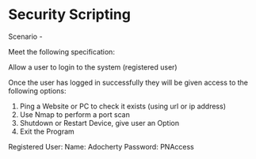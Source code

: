 # Security Scripting
 
Scenario - 

Meet the following specification:

Allow a user to login to the system (registered user)

Once the user has logged in successfully they will be given access to the following options:

1.	Ping a Website or PC to check it exists (using url or ip address)
2.	Use Nmap to perform a port scan
3.	Shutdown or Restart Device, give user an Option
4.	Exit the Program

Registered User:
Name: Adocherty
Password: PNAccess